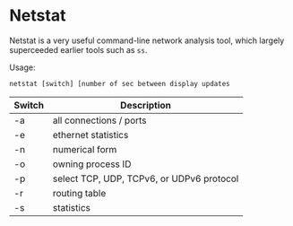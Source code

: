 # Netstat

Netstat is a very useful command-line network analysis tool, which 
largely superceeded earlier tools such as `ss`. 

Usage:

`netstat [switch] [number of sec between display updates`

| Switch | Description
| ------ | -----------
| -a     | all connections / ports
| -e     | ethernet statistics
| -n     | numerical form
| -o     | owning process ID
| -p     | select TCP, UDP, TCPv6, or UDPv6 protocol
| -r     | routing table
| -s     | statistics

